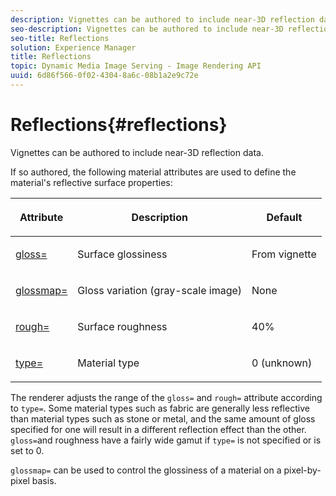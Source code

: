 ```yaml
---
description: Vignettes can be authored to include near-3D reflection data.
seo-description: Vignettes can be authored to include near-3D reflection data.
seo-title: Reflections
solution: Experience Manager
title: Reflections
topic: Dynamic Media Image Serving - Image Rendering API
uuid: 6d86f566-0f02-4304-8a6c-08b1a2e9c72e
---
```


# Reflections{#reflections}

Vignettes can be authored to include near-3D reflection data.

If so authored, the following material attributes are used to define the material's reflective surface properties: 

<table id="table_8769C726A17E412FB41F7CB87690B1FE"> 
 <thead> 
  <tr> 
   <th class="entry"> <p>Attribute </p> </th> 
   <th class="entry"> <p>Description </p> </th> 
   <th class="entry"> <p>Default </p> </th> 
  </tr> 
 </thead>
 <tbody> 
  <tr> 
   <td> <p><a href="../../../../../../ir-api/http-protocol/image-rendering-api-ref/c-ir-http-protocol-ref/c-ir-http-protocol-command-reference/r-ir-http-gloss.md#reference-325aef2ee51e4e1584a06047427340ca" type="reference" format="dita" scope="local"> <span class="codeph"> gloss=</span> </a> </p> </td> 
   <td> <p>Surface glossiness </p> </td> 
   <td> <p>From vignette </p> </td> 
  </tr> 
  <tr> 
   <td> <p> <a href="../../../../../../ir-api/http-protocol/image-rendering-api-ref/c-ir-http-protocol-ref/c-ir-http-protocol-command-reference/r-ir-glossmap.md#reference-99940148ae6a401482b2d03c68530f3a" type="reference" format="dita" scope="local"> <span class="codeph"> glossmap= </span> </a> </p> </td> 
   <td> <p>Gloss variation (gray-scale image) </p> </td> 
   <td> <p>None </p> </td> 
  </tr> 
  <tr> 
   <td> <p> <a href="../../../../../../ir-api/http-protocol/image-rendering-api-ref/c-ir-http-protocol-ref/c-ir-http-protocol-command-reference/r-ir-rough.md#reference-00add846b09f4dc39420bda1ca414180" type="reference" format="dita" scope="local"> <span class="codeph"> rough= </span> </a> </p> </td> 
   <td> <p>Surface roughness </p> </td> 
   <td> <p>40% </p> </td> 
  </tr> 
  <tr> 
   <td> <p> <a href="../../../../../../ir-api/http-protocol/image-rendering-api-ref/c-ir-http-protocol-ref/c-ir-http-protocol-command-reference/r-ir-http-type.md#reference-128c7de89e2d46838019b560f3f84a35" type="reference" format="dita" scope="local"> <span class="codeph"> type=</span> </a> </p> </td> 
   <td> <p>Material type </p> </td> 
   <td> <p>0 (unknown) </p> </td> 
  </tr> 
 </tbody> 
</table>

The renderer adjusts the range of the `gloss=` and `rough=` attribute according to `type=`. Some material types such as fabric are generally less reflective than material types such as stone or metal, and the same amount of gloss specified for one will result in a different reflection effect than the other. `gloss=`and roughness have a fairly wide gamut if `type=` is not specified or is set to 0.

`glossmap=` can be used to control the glossiness of a material on a pixel-by-pixel basis. 

